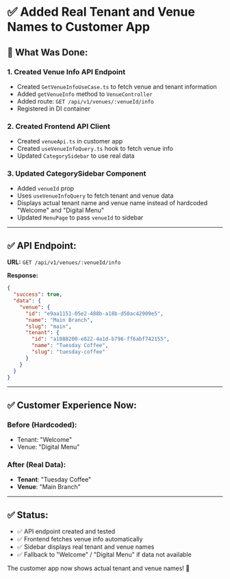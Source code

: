 # ✅ Added Real Tenant and Venue Names to Customer App

## 🎯 What Was Done:

### 1. **Created Venue Info API Endpoint**
   - Created `GetVenueInfoUseCase.ts` to fetch venue and tenant information
   - Added `getVenueInfo` method to `VenueController`
   - Added route: `GET /api/v1/venues/:venueId/info`
   - Registered in DI container

### 2. **Created Frontend API Client**
   - Created `venueApi.ts` in customer app
   - Created `useVenueInfoQuery.ts` hook to fetch venue info
   - Updated `CategorySidebar` to use real data

### 3. **Updated CategorySidebar Component**
   - Added `venueId` prop
   - Uses `useVenueInfoQuery` to fetch tenant and venue data
   - Displays actual tenant name and venue name instead of hardcoded "Welcome" and "Digital Menu"
   - Updated `MenuPage` to pass `venueId` to sidebar

---

## ✅ API Endpoint:

**URL:** `GET /api/v1/venues/:venueId/info`

**Response:**
```json
{
  "success": true,
  "data": {
    "venue": {
      "id": "e9aa1151-05e2-488b-a18b-d50ac42909e5",
      "name": "Main Branch",
      "slug": "main",
      "tenant": {
        "id": "a1088200-e822-4a1d-b796-ff6abf742155",
        "name": "Tuesday Coffee",
        "slug": "tuesday-coffee"
      }
    }
  }
}
```

---

## ✅ Customer Experience Now:

### **Before** (Hardcoded):
- Tenant: "Welcome"
- Venue: "Digital Menu"

### **After** (Real Data):
- **Tenant**: "Tuesday Coffee"
- **Venue**: "Main Branch"

---

## ✅ Status:

- ✅ API endpoint created and tested
- ✅ Frontend fetches venue info automatically
- ✅ Sidebar displays real tenant and venue names
- ✅ Fallback to "Welcome" / "Digital Menu" if data not available

The customer app now shows actual tenant and venue names! 🎉

